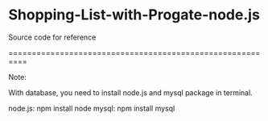 # Shopping-List-with-Progate-node.js

Source code for reference

==========================================================

Note: 

With database, you need to install node.js and mysql package in terminal.

node.js: npm install node
mysql: npm install mysql
